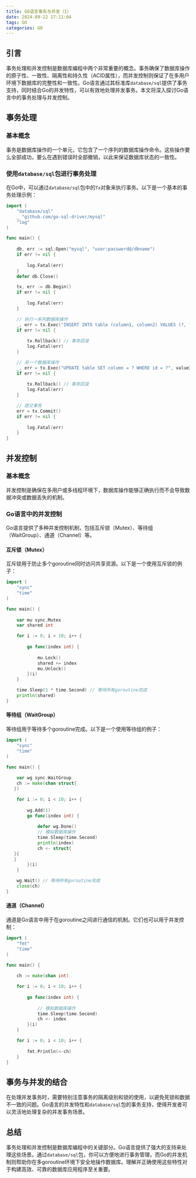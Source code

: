 ```yaml
---
title: GO语言事务与并发（1）
date: 2024-09-22 17:11:04
tags: GO
categories: GO
---
```


## 引言

事务处理和并发控制是数据库编程中两个非常重要的概念。事务确保了数据库操作的原子性、一致性、隔离性和持久性（ACID属性），而并发控制则保证了在多用户环境下数据库的完整性和一致性。Go语言通过其标准库`database/sql`提供了事务支持，同时结合Go的并发特性，可以有效地处理并发事务。本文将深入探讨Go语言中的事务处理与并发控制。

## 事务处理

### 基本概念

事务是数据库操作的一个单元，它包含了一个序列的数据库操作命令。这些操作要么全部成功，要么在遇到错误时全部撤销，以此来保证数据库状态的一致性。

### 使用`database/sql`包进行事务处理

在Go中，可以通过`database/sql`包中的`Tx`对象来执行事务。以下是一个基本的事务处理示例：

```go
import (
    "database/sql"
    _ "github.com/go-sql-driver/mysql"
    "log"
)

func main() {
   
    db, err := sql.Open("mysql", "user:password@/dbname")
    if err != nil {
   
        log.Fatal(err)
    }
    defer db.Close()

    tx, err := db.Begin()
    if err != nil {
   
        log.Fatal(err)
    }

    // 执行一系列数据库操作
    _, err = tx.Exec("INSERT INTO table (column1, column2) VALUES (?, ?)", value1, value2)
    if err != nil {
   
        tx.Rollback() // 事务回滚
        log.Fatal(err)
    }

    // 另一个数据库操作
    _, err = tx.Exec("UPDATE table SET column = ? WHERE id = ?", value3, id)
    if err != nil {
   
        tx.Rollback() // 事务回滚
        log.Fatal(err)
    }

    // 提交事务
    err = tx.Commit()
    if err != nil {
   
        log.Fatal(err)
    }
}
```

## 并发控制

### 基本概念

并发控制是确保在多用户或多线程环境下，数据库操作能够正确执行而不会导致数据冲突或数据丢失的机制。

### Go语言中的并发控制

Go语言提供了多种并发控制机制，包括互斥锁（Mutex）、等待组（WaitGroup）、通道（Channel）等。

#### 互斥锁（Mutex）

互斥锁用于防止多个goroutine同时访问共享资源。以下是一个使用互斥锁的例子：

```go
import (
    "sync"
    "time"
)

func main() {
   
    var mu sync.Mutex
    var shared int

    for i := 0; i < 10; i++ {
   
        go func(index int) {
   
            mu.Lock()
            shared += index
            mu.Unlock()
        }(i)
    }

    time.Sleep(1 * time.Second) // 等待所有goroutine完成
    println(shared)
}
```

#### 等待组（WaitGroup）

等待组用于等待多个goroutine完成。以下是一个使用等待组的例子：

```go
import (
    "sync"
    "time"
)

func main() {
   
    var wg sync.WaitGroup
    ch := make(chan struct{
   })

    for i := 0; i < 10; i++ {
   
        wg.Add(1)
        go func(index int) {
   
            defer wg.Done()
            // 模拟数据库操作
            time.Sleep(time.Second)
            println(index)
            ch <- struct{
   }{
   }
        }(i)
    }

    wg.Wait() // 等待所有goroutine完成
    close(ch)
}
```

#### 通道（Channel）

通道是Go语言中用于在goroutine之间进行通信的机制。它们也可以用于并发控制：

```go
import (
    "fmt"
    "time"
)

func main() {
   
    ch := make(chan int)

    for i := 0; i < 10; i++ {
   
        go func(index int) {
   
            // 模拟数据库操作
            time.Sleep(time.Second)
            ch <- index
        }(i)
    }

    for i := 0; i < 10; i++ {
   
        fmt.Println(<-ch)
    }
}
```

## 事务与并发的结合

在处理并发事务时，需要特别注意事务的隔离级别和锁的使用，以避免死锁和数据不一致的问题。Go语言的并发特性和`database/sql`包的事务支持，使得开发者可以灵活地处理复杂的并发事务场景。

## 总结

事务处理和并发控制是数据库编程中的关键部分。Go语言提供了强大的支持来处理这些场景。通过`database/sql`包，你可以方便地进行事务管理，而Go的并发机制则帮助你在多goroutine环境下安全地操作数据库。理解并正确使用这些特性对于构建高效、可靠的数据库应用程序至关重要。
